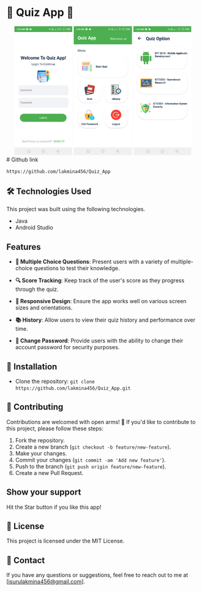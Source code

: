 # 🧠 Quiz App 📝
<div align="center">
    <img alt="Demo" src="Screenshots/login.png" width="30%" />
    <img alt="Demo" src="Screenshots/Main.png" width="30%" />

<img alt="Demo" src="Screenshots/quiz_option.png" width="30%" />

</div>
# Github link 

	https://github.com/lakmina456/Quiz_App


## **🛠️ Technologies Used**

This project was built using the following technologies.

- Java
- Android Studio

## **Features**

- **📝 Multiple Choice Questions**: Present users with a variety of multiple-choice questions to test their knowledge.
  
- **🔍 Score Tracking**: Keep track of the user's score as they progress through the quiz.

- **📱 Responsive Design**: Ensure the app works well on various screen sizes and orientations.

- **📚 History**: Allow users to view their quiz history and performance over time.

- **🔑 Change Password**: Provide users with the ability to change their account password for security purposes.

## **🚀 Installation**
- Clone the repository: `git clone https://github.com/lakmina456/Quiz_App.git`

## 🤝 Contributing

Contributions are welcomed with open arms! 🙌 If you'd like to contribute to this project, 
please follow these steps:

1. Fork the repository.
2. Create a new branch (`git checkout -b feature/new-feature`).
3. Make your changes.
4. Commit your changes (`git commit -am 'Add new feature'`).
5. Push to the branch (`git push origin feature/new-feature`).
6. Create a new Pull Request.

## **Show your support**

Hit the Star button if you like this app!

## **📝 License**
This project is licensed under the MIT License.

## **📧 Contact**
If you have any questions or suggestions, feel free to reach out to me at [isurulakmina456@gmail.com].
